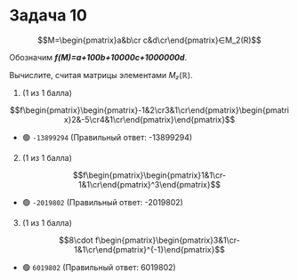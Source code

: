 # Задача 10

$$M=\begin{pmatrix}a&b\cr c&d\cr\end{pmatrix}∈M_2​(R)$$

Обозначим ***f(M)=a+100b+10000c+1000000d***.

Вычислите, считая матрицы элементами *M₂*(ℝ).

1. (1 из 1 балла)

$$f\begin{pmatrix}\begin{pmatrix}-1&2\cr3&1\cr\end{pmatrix}\begin{pmatrix}2&-5\cr4&1\cr\end{pmatrix}\end{pmatrix}$$
   * 🟢 `-13899294` (Правильный ответ: -13899294)


2. (1 из 1 балла)

$$f\begin{pmatrix}\begin{pmatrix}1&1\cr-1&1\cr\end{pmatrix}^3\end{pmatrix}$$
   * 🟢 `-2019802` (Правильный ответ: -2019802)


3. (1 из 1 балла)

$$8\cdot f\begin{pmatrix}\begin{pmatrix}3&1\cr-1&1\cr\end{pmatrix}^{-1}\end{pmatrix}$$
   * 🟢 `6019802` (Правильный ответ: 6019802)
